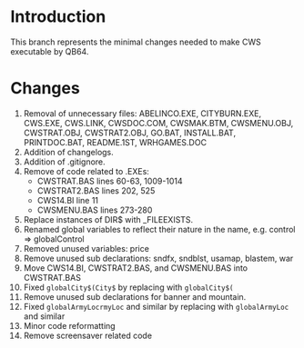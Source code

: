 # Introduction
This branch represents the minimal changes needed to make CWS executable by QB64.

# Changes
1. Removal of unnecessary files: ABELINCO.EXE, CITYBURN.EXE, CWS.EXE, CWS.LINK, CWSDOC.COM, CWSMAK.BTM, CWSMENU.OBJ, CWSTRAT.OBJ, CWSTRAT2.OBJ, GO.BAT, INSTALL.BAT, PRINTDOC.BAT, README.1ST, WRHGAMES.DOC
2. Addition of changelogs.
3. Addition of .gitignore.
4. Remove of code related to .EXEs:
    - CWSTRAT.BAS lines 60-63, 1009-1014
    - CWSTRAT2.BAS lines 202, 525
    - CWS14.BI line 11
    - CWSMENU.BAS lines 273-280
5. Replace instances of DIR$ with _FILEEXISTS.
6. Renamed global variables to reflect their nature in the name, e.g. control => globalControl
7. Removed unused variables: price
8. Remove unused sub declarations: sndfx, sndblst, usamap, blastem, war
9. Move CWS14.BI, CWSTRAT2.BAS, and CWSMENU.BAS into CWSTRAT.BAS
10. Fixed `globalCity$(City$` by replacing with `globalCity$(`
11. Remove unused sub declarations for banner and mountain.
12. Fixed `globalArmyLocrmyLoc` and similar by replacing with `globalArmyLoc` and similar
13. Minor code reformatting
14. Remove screensaver related code